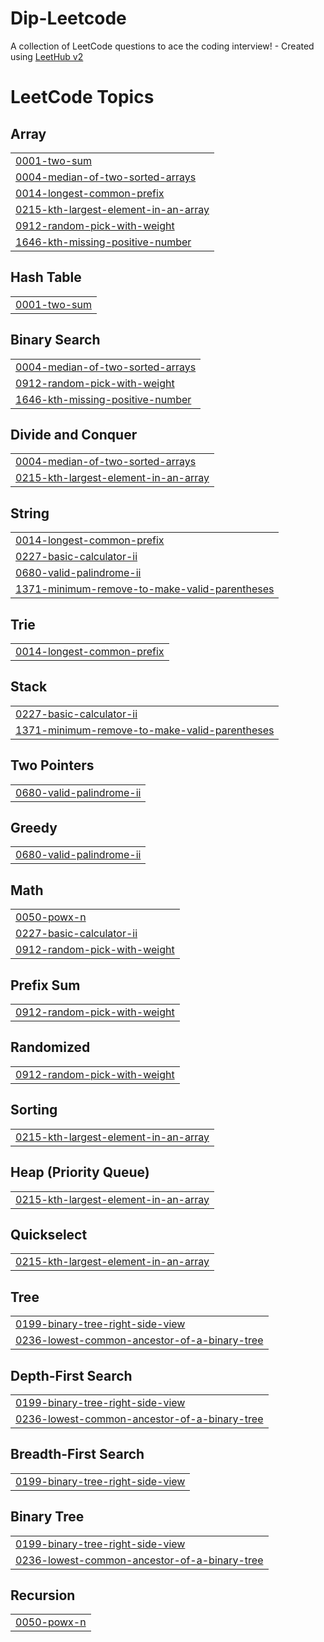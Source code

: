 # Dip-Leetcode
A collection of LeetCode questions to ace the coding interview! - Created using [LeetHub v2](https://github.com/arunbhardwaj/LeetHub-2.0)

<!---LeetCode Topics Start-->
# LeetCode Topics
## Array
|  |
| ------- |
| [0001-two-sum](https://github.com/DipPansuriya/Dip-Leetcode/tree/master/0001-two-sum) |
| [0004-median-of-two-sorted-arrays](https://github.com/DipPansuriya/Dip-Leetcode/tree/master/0004-median-of-two-sorted-arrays) |
| [0014-longest-common-prefix](https://github.com/DipPansuriya/Dip-Leetcode/tree/master/0014-longest-common-prefix) |
| [0215-kth-largest-element-in-an-array](https://github.com/DipPansuriya/Dip-Leetcode/tree/master/0215-kth-largest-element-in-an-array) |
| [0912-random-pick-with-weight](https://github.com/DipPansuriya/Dip-Leetcode/tree/master/0912-random-pick-with-weight) |
| [1646-kth-missing-positive-number](https://github.com/DipPansuriya/Dip-Leetcode/tree/master/1646-kth-missing-positive-number) |
## Hash Table
|  |
| ------- |
| [0001-two-sum](https://github.com/DipPansuriya/Dip-Leetcode/tree/master/0001-two-sum) |
## Binary Search
|  |
| ------- |
| [0004-median-of-two-sorted-arrays](https://github.com/DipPansuriya/Dip-Leetcode/tree/master/0004-median-of-two-sorted-arrays) |
| [0912-random-pick-with-weight](https://github.com/DipPansuriya/Dip-Leetcode/tree/master/0912-random-pick-with-weight) |
| [1646-kth-missing-positive-number](https://github.com/DipPansuriya/Dip-Leetcode/tree/master/1646-kth-missing-positive-number) |
## Divide and Conquer
|  |
| ------- |
| [0004-median-of-two-sorted-arrays](https://github.com/DipPansuriya/Dip-Leetcode/tree/master/0004-median-of-two-sorted-arrays) |
| [0215-kth-largest-element-in-an-array](https://github.com/DipPansuriya/Dip-Leetcode/tree/master/0215-kth-largest-element-in-an-array) |
## String
|  |
| ------- |
| [0014-longest-common-prefix](https://github.com/DipPansuriya/Dip-Leetcode/tree/master/0014-longest-common-prefix) |
| [0227-basic-calculator-ii](https://github.com/DipPansuriya/Dip-Leetcode/tree/master/0227-basic-calculator-ii) |
| [0680-valid-palindrome-ii](https://github.com/DipPansuriya/Dip-Leetcode/tree/master/0680-valid-palindrome-ii) |
| [1371-minimum-remove-to-make-valid-parentheses](https://github.com/DipPansuriya/Dip-Leetcode/tree/master/1371-minimum-remove-to-make-valid-parentheses) |
## Trie
|  |
| ------- |
| [0014-longest-common-prefix](https://github.com/DipPansuriya/Dip-Leetcode/tree/master/0014-longest-common-prefix) |
## Stack
|  |
| ------- |
| [0227-basic-calculator-ii](https://github.com/DipPansuriya/Dip-Leetcode/tree/master/0227-basic-calculator-ii) |
| [1371-minimum-remove-to-make-valid-parentheses](https://github.com/DipPansuriya/Dip-Leetcode/tree/master/1371-minimum-remove-to-make-valid-parentheses) |
## Two Pointers
|  |
| ------- |
| [0680-valid-palindrome-ii](https://github.com/DipPansuriya/Dip-Leetcode/tree/master/0680-valid-palindrome-ii) |
## Greedy
|  |
| ------- |
| [0680-valid-palindrome-ii](https://github.com/DipPansuriya/Dip-Leetcode/tree/master/0680-valid-palindrome-ii) |
## Math
|  |
| ------- |
| [0050-powx-n](https://github.com/DipPansuriya/Dip-Leetcode/tree/master/0050-powx-n) |
| [0227-basic-calculator-ii](https://github.com/DipPansuriya/Dip-Leetcode/tree/master/0227-basic-calculator-ii) |
| [0912-random-pick-with-weight](https://github.com/DipPansuriya/Dip-Leetcode/tree/master/0912-random-pick-with-weight) |
## Prefix Sum
|  |
| ------- |
| [0912-random-pick-with-weight](https://github.com/DipPansuriya/Dip-Leetcode/tree/master/0912-random-pick-with-weight) |
## Randomized
|  |
| ------- |
| [0912-random-pick-with-weight](https://github.com/DipPansuriya/Dip-Leetcode/tree/master/0912-random-pick-with-weight) |
## Sorting
|  |
| ------- |
| [0215-kth-largest-element-in-an-array](https://github.com/DipPansuriya/Dip-Leetcode/tree/master/0215-kth-largest-element-in-an-array) |
## Heap (Priority Queue)
|  |
| ------- |
| [0215-kth-largest-element-in-an-array](https://github.com/DipPansuriya/Dip-Leetcode/tree/master/0215-kth-largest-element-in-an-array) |
## Quickselect
|  |
| ------- |
| [0215-kth-largest-element-in-an-array](https://github.com/DipPansuriya/Dip-Leetcode/tree/master/0215-kth-largest-element-in-an-array) |
## Tree
|  |
| ------- |
| [0199-binary-tree-right-side-view](https://github.com/DipPansuriya/Dip-Leetcode/tree/master/0199-binary-tree-right-side-view) |
| [0236-lowest-common-ancestor-of-a-binary-tree](https://github.com/DipPansuriya/Dip-Leetcode/tree/master/0236-lowest-common-ancestor-of-a-binary-tree) |
## Depth-First Search
|  |
| ------- |
| [0199-binary-tree-right-side-view](https://github.com/DipPansuriya/Dip-Leetcode/tree/master/0199-binary-tree-right-side-view) |
| [0236-lowest-common-ancestor-of-a-binary-tree](https://github.com/DipPansuriya/Dip-Leetcode/tree/master/0236-lowest-common-ancestor-of-a-binary-tree) |
## Breadth-First Search
|  |
| ------- |
| [0199-binary-tree-right-side-view](https://github.com/DipPansuriya/Dip-Leetcode/tree/master/0199-binary-tree-right-side-view) |
## Binary Tree
|  |
| ------- |
| [0199-binary-tree-right-side-view](https://github.com/DipPansuriya/Dip-Leetcode/tree/master/0199-binary-tree-right-side-view) |
| [0236-lowest-common-ancestor-of-a-binary-tree](https://github.com/DipPansuriya/Dip-Leetcode/tree/master/0236-lowest-common-ancestor-of-a-binary-tree) |
## Recursion
|  |
| ------- |
| [0050-powx-n](https://github.com/DipPansuriya/Dip-Leetcode/tree/master/0050-powx-n) |
<!---LeetCode Topics End-->